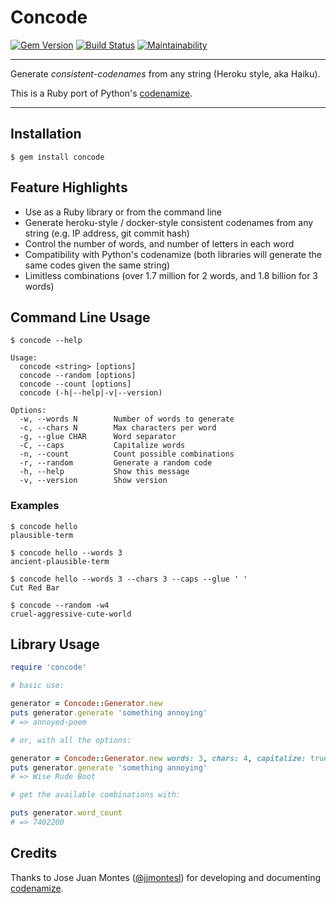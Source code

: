 Concode
==================================================

[![Gem Version](https://badge.fury.io/rb/concode.svg)](https://badge.fury.io/rb/concode)
[![Build Status](https://travis-ci.com/DannyBen/concode.svg?branch=master)](https://travis-ci.com/DannyBen/concode)
[![Maintainability](https://api.codeclimate.com/v1/badges/6aa0a88a0276cf20b84f/maintainability)](https://codeclimate.com/github/DannyBen/concode/maintainability)

---

Generate *consistent-codenames* from any string (Heroku style, aka Haiku).

This is a Ruby port of Python's [codenamize][1].

---

Installation
--------------------------------------------------

    $ gem install concode


Feature Highlights
--------------------------------------------------

- Use as a Ruby library or from the command line
- Generate heroku-style / docker-style consistent codenames from any string (e.g. IP address, git commit 
  hash)
- Control the number of words, and number of letters in each word
- Compatibility with Python's codenamize (both libraries will generate the 
  same codes given the same string)
- Limitless combinations (over 1.7 million for 2 words, and 1.8 billion for 3 
  words)


Command Line Usage
--------------------------------------------------

```shell
$ concode --help

Usage:
  concode <string> [options]
  concode --random [options]
  concode --count [options]
  concode (-h|--help|-v|--version)

Options:
  -w, --words N        Number of words to generate
  -c, --chars N        Max characters per word
  -g, --glue CHAR      Word separator
  -C, --caps           Capitalize words
  -n, --count          Count possible combinations
  -r, --random         Generate a random code
  -h, --help           Show this message
  -v, --version        Show version
```

### Examples

```shell
$ concode hello
plausible-term

$ concode hello --words 3
ancient-plausible-term

$ concode hello --words 3 --chars 3 --caps --glue ' '
Cut Red Bar

$ concode --random -w4
cruel-aggressive-cute-world
```


Library Usage
--------------------------------------------------

```ruby
require 'concode'

# basic use:

generator = Concode::Generator.new
puts generator.generate 'something annoying'
# => annoyed-poem

# or, with all the options:

generator = Concode::Generator.new words: 3, chars: 4, capitalize: true, glue: ' '
puts generator.generate 'something annoying'
# => Wise Rude Boot

# get the available combinations with:

puts generator.word_count
# => 7402200
```


Credits
--------------------------------------------------

Thanks to Jose Juan Montes ([@jjmontesl][2]) for developing and documenting 
[codenamize][1].


[1]: https://github.com/jjmontesl/codenamize
[2]: https://github.com/jjmontesl
